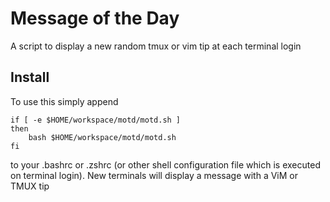 # Message of the Day

A script to display a new random tmux or vim tip at each terminal login

## Install
To use this simply append

    if [ -e $HOME/workspace/motd/motd.sh ]
    then
        bash $HOME/workspace/motd/motd.sh
    fi

to your .bashrc or .zshrc (or other shell configuration file which is executed on terminal login).
New terminals will display a message with a ViM or TMUX tip
